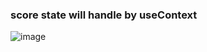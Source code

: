 <h3>score state will handle by useContext</h3>


![image](https://user-images.githubusercontent.com/91457504/231777935-3d61b024-2856-4179-a883-7056f94d6abd.png)
